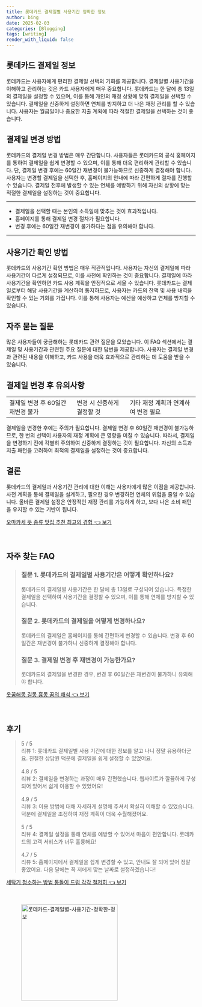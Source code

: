 ```yaml
---
title: 롯데카드 결제일별 사용기간 정확한 정보
author: bing
date: 2025-02-03
categories: [Blogging]
tags: [writing]
render_with_liquid: false
---
```



<h2 id='롯데카드_결제일_정보'>롯데카드 결제일 정보</h2>

<p>롯데카드는 사용자에게 편리한 결제일 선택의 기회를 제공합니다. 결제일별 사용기간을 이해하고 관리하는 것은 카드 사용자에게 매우 중요합니다. 롯데카드는 한 달에 총 13일의 결제일을 설정할 수 있으며, 이를 통해 개인의 재정 상황에 맞춰 결제일을 선택할 수 있습니다. 결제일을 신중하게 설정하면 연체를 방지하고 더 나은 재정 관리를 할 수 있습니다. 사용자는 월급일이나 중요한 지출 계획에 따라 적절한 결제일을 선택하는 것이 좋습니다.</p>

<h2 id='결제일_변경_방법'>결제일 변경 방법</h2>

<p>롯데카드의 결제일 변경 방법은 매우 간단합니다. 사용자들은 롯데카드의 공식 홈페이지를 통하여 결제일을 쉽게 변경할 수 있으며, 이를 통해 더욱 편리하게 관리할 수 있습니다. 단, 결제일 변경 후에는 60일간 재변경이 불가능하므로 신중하게 결정해야 합니다. 사용자는 변경할 결제일을 선택한 후, 홈페이지의 안내에 따라 간편하게 절차를 진행할 수 있습니다. 결제일 전후에 발생할 수 있는 연체를 예방하기 위해 자신의 상황에 맞는 적절한 결제일을 설정하는 것이 중요합니다.</p>

<hr />

<ul>
    <li>결제일을 선택할 때는 본인의 소득일에 맞추는 것이 효과적입니다.</li>
    <li>홈페이지를 통해 결제일 변경 절차가 필요합니다.</li>
    <li>변경 후에는 60일간 재변경이 불가하다는 점을 유의해야 합니다.</li>
</ul>

<hr />

<h2 id='사용기간_확인_방법'>사용기간 확인 방법</h2>

<p>롯데카드의 사용기간 확인 방법은 매우 직관적입니다. 사용자는 자신의 결제일에 따라 사용기간이 다르게 설정되므로, 이를 사전에 확인하는 것이 중요합니다. 결제일에 따라 사용기간을 확인하면 카드 사용 계획을 안정적으로 세울 수 있습니다. 롯데카드는 결제일로부터 해당 사용기간을 계산하여 통지하므로, 사용자는 카드의 잔액 및 사용 내역을 확인할 수 있는 기회를 가집니다. 이를 통해 사용자는 예산을 예상하고 연체를 방지할 수 있습니다.</p>

<h2 id='자주_묻는_질문'>자주 묻는 질문</h2>

<p>많은 사용자들이 궁금해하는 롯데카드 관련 질문을 모았습니다. 이 FAQ 섹션에서는 결제일 및 사용기간과 관련된 주요 질문에 대한 답변을 제공합니다. 사용자는 결제일 변경과 관련된 내용을 이해하고, 카드 사용을 더욱 효과적으로 관리하는 데 도움을 받을 수 있습니다.</p>

<h2 id='결제일_변경_후_유의사항'>결제일 변경 후 유의사항</h2>

<table>
    <tr>
        <td>결제일 변경 후 60일간 재변경 불가</td>
        <td>변경 시 신중하게 결정할 것</td>
        <td>기타 재정 계획과 연계하여 변경 필요</td>
    </tr>
</table>

<p>결제일을 변경한 후에는 주의가 필요합니다. 결제일 변경 후 60일간 재변경이 불가능하므로, 한 번의 선택이 사용자의 재정 계획에 큰 영향을 미칠 수 있습니다. 따라서, 결제일을 변경하기 전에 각별히 주의하여 신중하게 결정하는 것이 필요합니다. 자신의 소득과 지출 패턴을 고려하여 최적의 결제일을 설정하는 것이 중요합니다.</p>

<h2 id='결론'>결론</h2>

<p>롯데카드의 결제일과 사용기간 관리에 대한 이해는 사용자에게 많은 이점을 제공합니다. 사전 계획을 통해 결제일을 설계하고, 필요한 경우 변경하면 연체의 위험을 줄일 수 있습니다. 올바른 결제일 설정은 안정적인 재정 관리를 가능하게 하고, 보다 나은 소비 패턴을 유지할 수 있는 기반이 됩니다.</p>


<p><a class="click-button" title="오마카세 뜻 종류 맛집 추천 최고의 경험" href="https://afficreate.github.io/posts/%EC%98%A4%EB%A7%88%EC%B9%B4%EC%84%B8-%EB%9C%BB-%EC%A2%85%EB%A5%98-%EB%A7%9B%EC%A7%91-%EC%B6%94%EC%B2%9C-%EC%B5%9C%EA%B3%A0%EC%9D%98-%EA%B2%BD%ED%97%98/" rel="dofollow">오마카세 뜻 종류 맛집 추천 최고의 경험 👈 보기</a></p><br>
<h2 id='자주_찾는_FAQ'>자주 찾는 FAQ</h2>
<div itemscope="" itemtype="https://schema.org/FAQPage"> 
<blockquote> 
<div itemscope="" itemprop="mainEntity" itemtype="https://schema.org/Question"> 
<h3 itemprop="name">질문 1. 롯데카드의 결제일별 사용기간은 어떻게 확인하나요?</h3> 
<div itemscope="" itemprop="acceptedAnswer" itemtype="https://schema.org/Answer"> 
<span itemprop="text"> 
<p>롯데카드의 결제일별 사용기간은 한 달에 총 13일로 구성되어 있습니다. 특정한 결제일을 선택하여 사용기간을 결정할 수 있으며, 이를 통해 연체를 방지할 수 있습니다.</p> 
</span> 
</div> 
</div> 
<div itemscope="" itemprop="mainEntity" itemtype="https://schema.org/Question"> 
<h3 itemprop="name">질문 2. 롯데카드의 결제일을 어떻게 변경하나요?</h3> 
<div itemscope="" itemprop="acceptedAnswer" itemtype="https://schema.org/Answer"> 
<span itemprop="text"> 
<p>롯데카드의 결제일은 홈페이지를 통해 간편하게 변경할 수 있습니다. 변경 후 60일간은 재변경이 불가하니 신중하게 결정해야 합니다.</p> 
</span> 
</div> 
</div> 
<div itemscope="" itemprop="mainEntity" itemtype="https://schema.org/Question"> 
<h3 itemprop="name">질문 3. 결제일 변경 후 재변경이 가능한가요?</h3> 
<div itemscope="" itemprop="acceptedAnswer" itemtype="https://schema.org/Answer"> 
<span itemprop="text"> 
<p>롯데카드의 결제일을 변경한 경우, 변경 후 60일간은 재변경이 불가하니 유의해야 합니다.</p> 
</span> 
</div> 
</div> 
</blockquote> 
</div>
<p><a class="click-button" title="옷꿈해몽 길몽 흉몽 꿈의 해석" href="https://afficreate.github.io/posts/%EC%98%B7%EA%BF%88%ED%95%B4%EB%AA%BD-%EA%B8%B8%EB%AA%BD-%ED%9D%89%EB%AA%BD-%EA%BF%88%EC%9D%98-%ED%95%B4%EC%84%9D/" rel="dofollow">옷꿈해몽 길몽 흉몽 꿈의 해석 👈 보기</a></p><br>
<h2 id='후기'>후기</h2>
<div itemscope itemtype="https://schema.org/Product">
  <blockquote>
  <div itemprop="review" itemscope itemtype="https://schema.org/Review">
      <div itemprop="reviewRating" itemscope itemtype="https://schema.org/Rating"> <span itemprop="ratingValue">5</span> / <span itemprop="bestRating">5</span> </div>
      <span itemprop="reviewBody">리뷰 1: 롯데카드 결제일별 사용 기간에 대한 정보를 알고 나니 정말 유용하더군요. 친절한 상담원 덕분에 결제일을 쉽게 설정할 수 있었어요.</span>
  </div>
  <br>
  <div itemprop="review" itemscope itemtype="https://schema.org/Review">
      <div itemprop="reviewRating" itemscope itemtype="https://schema.org/Rating"> <span itemprop="ratingValue">4.8</span> / <span itemprop="bestRating">5</span> </div>
      <span itemprop="reviewBody">리뷰 2: 결제일을 변경하는 과정이 매우 간편했습니다. 웹사이트가 깔끔하게 구성되어 있어서 쉽게 이용할 수 있었어요!</span>
  </div>
  <br>
  <div itemprop="review" itemscope itemtype="https://schema.org/Review">
      <div itemprop="reviewRating" itemscope itemtype="https://schema.org/Rating"> <span itemprop="ratingValue">4.9</span> / <span itemprop="bestRating">5</span> </div>
      <span itemprop="reviewBody">리뷰 3: 이용 방법에 대해 자세하게 설명해 주셔서 확실히 이해할 수 있었습니다. 덕분에 결제일을 조정하여 재정 계획이 더욱 수월해졌어요.</span>
  </div>
  <br>
  <div itemprop="review" itemscope itemtype="https://schema.org/Review">
      <div itemprop="reviewRating" itemscope itemtype="https://schema.org/Rating"> <span itemprop="ratingValue">5</span> / <span itemprop="bestRating">5</span> </div>
      <span itemprop="reviewBody">리뷰 4: 결제일 설정을 통해 연체를 예방할 수 있어서 마음이 편안합니다. 롯데카드의 고객 서비스가 너무 훌륭해요!</span>
  </div>
  <br>
  <div itemprop="review" itemscope itemtype="https://schema.org/Review">
      <div itemprop="reviewRating" itemscope itemtype="https://schema.org/Rating"> <span itemprop="ratingValue">4.7</span> / <span itemprop="bestRating">5</span> </div>
      <span itemprop="reviewBody">리뷰 5: 홈페이지에서 결제일을 쉽게 변경할 수 있고, 안내도 잘 되어 있어 정말 좋았어요. 다음 달에는 꼭 저에게 맞는 날짜로 설정하겠습니다!</span>
  </div>
  </blockquote>
</div>
<p><a class="click-button" title="세탁기 청소하는 방법 통돌이 드럼 각각 철저히" href="https://afficreate.github.io/posts/%EC%84%B8%ED%83%81%EA%B8%B0-%EC%B2%AD%EC%86%8C%ED%95%98%EB%8A%94-%EB%B0%A9%EB%B2%95-%ED%86%B5%EB%8F%8C%EC%9D%B4-%EB%93%9C%EB%9F%BC-%EA%B0%81%EA%B0%81-%EC%B2%A0%EC%A0%80%ED%9E%88/" rel="dofollow">세탁기 청소하는 방법 통돌이 드럼 각각 철저히 👈 보기</a></p><br>
<figure class="image"><img src="https://afficreate.github.io/assets/img/thumbnail/롯데카드-결제일별-사용기간-정확한-정보.webp" alt="롯데카드-결제일별-사용기간-정확한-정보" width="256" height="256"></figure>